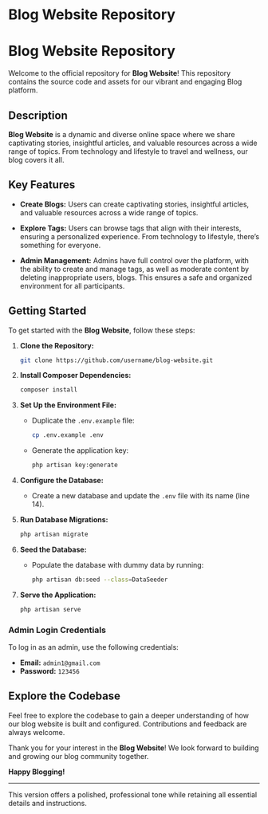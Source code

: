 # Blog Website Repository

# Blog Website  Repository

Welcome to the official repository for **Blog Website**! This repository contains the source code and assets for our vibrant and engaging Blog platform.

## Description

**Blog Website** is a dynamic and diverse online space where we share captivating stories, insightful articles, and valuable resources across a wide range of topics. From technology and lifestyle to travel and wellness, our blog covers it all.

## Key Features

- **Create Blogs:** Users can create captivating stories, insightful articles, and valuable resources across a wide range of topics.
  
- **Explore Tags:** Users can browse tags that align with their interests, ensuring a personalized experience. From technology to lifestyle, there’s something for everyone.

- **Admin Management:** Admins have full control over the platform, with the ability to create and manage tags, as well as moderate content by deleting inappropriate users, blogs. This ensures a safe and organized environment for all participants.

## Getting Started

To get started with the **Blog Website**, follow these steps:

1. **Clone the Repository:**
   ```bash
   git clone https://github.com/username/blog-website.git
   ```

2. **Install Composer Dependencies:**
   ```bash
   composer install
   ```

3. **Set Up the Environment File:**
   - Duplicate the `.env.example` file:
     ```bash
     cp .env.example .env
     ```
   - Generate the application key:
     ```bash
     php artisan key:generate
     ```

4. **Configure the Database:**
   - Create a new database and update the `.env` file with its name (line 14).

5. **Run Database Migrations:**
   ```bash
   php artisan migrate
   ```

6. **Seed the Database:**
   - Populate the database with dummy data by running:
     ```bash
     php artisan db:seed --class=DataSeeder
     ```

7. **Serve the Application:**
   ```bash
   php artisan serve
   ```

### Admin Login Credentials

To log in as an admin, use the following credentials:

- **Email:** `admin1@gmail.com`
- **Password:** `123456`

## Explore the Codebase

Feel free to explore the codebase to gain a deeper understanding of how our blog website is built and configured. Contributions and feedback are always welcome.

Thank you for your interest in the **Blog Website**! We look forward to building and growing our blog community together.

**Happy Blogging!**

---

This version offers a polished, professional tone while retaining all essential details and instructions.
